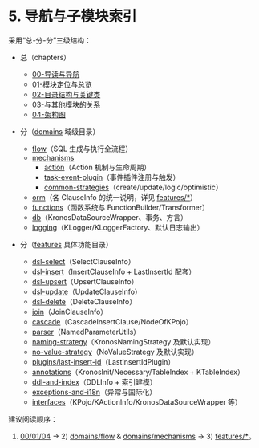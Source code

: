 # 5. 导航与子模块索引

采用“总-分-分”三级结构：

- 总（chapters）
  - [00-导读与导航](00-导读与导航.md)
  - [01-模块定位与总览](01-模块定位与总览.md)
  - [02-目录结构与关键类](02-目录结构与关键类.md)
  - [03-与其他模块的关系](03-与其他模块的关系.md)
  - [04-架构图](04-架构图.md)

- 分（[domains](domains/) 域级目录）
  - [flow](domains/flow/README.md)（SQL 生成与执行全流程）
  - [mechanisms](domains/mechanisms/)
    - [action](domains/mechanisms/action/README.md)（Action 机制与生命周期）
    - [task-event-plugin](domains/mechanisms/task-event-plugin/README.md)（事件插件注册与触发）
    - [common-strategies](domains/mechanisms/common-strategies/README.md)（create/update/logic/optimistic）
  - [orm](domains/orm/README.md)（各 ClauseInfo 的统一说明，详见 [features/*](features/)）
  - [functions](domains/functions/README.md)（函数系统与 FunctionBuilder/Transformer）
  - [db](domains/db/README.md)（KronosDataSourceWrapper、事务、方言）
  - [logging](domains/logging/README.md)（KLogger/KLoggerFactory、默认日志输出）

- 分（[features](features/) 具体功能目录）
  - [dsl-select](features/dsl-select/README.md)（SelectClauseInfo）
  - [dsl-insert](features/dsl-insert/README.md)（InsertClauseInfo + LastInsertId 配套）
  - [dsl-upsert](features/dsl-upsert/README.md)（UpsertClauseInfo）
  - [dsl-update](features/dsl-update/README.md)（UpdateClauseInfo）
  - [dsl-delete](features/dsl-delete/README.md)（DeleteClauseInfo）
  - [join](features/join/README.md)（JoinClauseInfo）
  - [cascade](features/cascade/README.md)（CascadeInsertClause/NodeOfKPojo）
  - [parser](features/parser/README.md)（NamedParameterUtils）
  - [naming-strategy](features/naming-strategy/README.md)（KronosNamingStrategy 及默认实现）
  - [no-value-strategy](features/no-value-strategy/README.md)（NoValueStrategy 及默认实现）
  - [plugins/last-insert-id](features/plugins/last-insert-id/README.md)（LastInsertIdPlugin）
  - [annotations](features/annotations/README.md)（KronosInit/Necessary/TableIndex + KTableIndex）
  - [ddl-and-index](features/ddl-and-index/README.md)（DDLInfo + 索引建模）
  - [exceptions-and-i18n](features/exceptions-and-i18n/README.md)（异常与国际化）
  - [interfaces](features/interfaces/README.md)（KPojo/KActionInfo/KronosDataSourceWrapper 等）

建议阅读顺序：
1) [00/01/04](00-导读与导航.md) -> 2) [domains/flow](domains/flow/README.md) & [domains/mechanisms](domains/mechanisms/) -> 3) [features/*](features/)。
